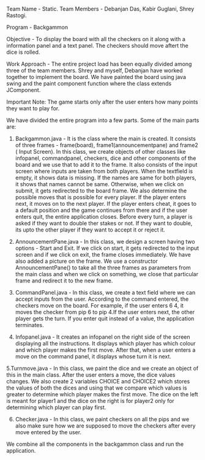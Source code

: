 Team Name - Static.
Team Members - Debanjan Das, Kabir Guglani, Shrey Rastogi.

Program - Backgammon 

Objective -  To display the board with all the checkers on it along with a information panel and a text panel. The checkers should move aftert the dice is rolled. 

Work Approach - The entire project load has been equally divided among three of the team members. Shrey and myself, Debanjan have worked together to implement the board. We have painted the board using java swing and the paint component function where the class extends JComponent.

Important Note: The game starts only after the user enters how many points they want to play for.

We have divided the entire program into a few parts. Some of the main parts are:

1. Backgammon.java -  It is the class where the main is created. It consists of three frames - frame(board), frame1(announcementpane) and frame2 ( Input Screen). In this class, we create objects of other classes like infopanel, commandpanel, checkers, dice and other components of the board and we use that to add it to the frame. It also consists of the input screen where inputs are taken from both players. When the textfield is empty, it shows data is missing. If the names are same for both players, it shows that names cannot be same. Otherwise, when we click on submit, it gets redirected to the board frame. We also determine the possible moves that is possible for every player. If the player enters next, it moves on to the next player. If the player enters cheat, it goes to a default position and the game continues from there and if the user enters quit, the entire application closes. Before every turn, a player is asked if they want to double ther stakes or not. If they want to double, its upto the other player if they want to accept it or reject it.  

2. AnnouncementPane.java  - In this class, we design a screen having two options -  Start and Exit. If we click on start, it gets redirected to the input screen and if we click on exit, the frame closes immediately. We have also added a picture on the frame. We use a constructor AnnouncementPane() to take all the three frames as parameters from the main class and when we click on something, we close that particular frame and redirect it to the new frame.

3. CommandPanel.java - In this class, we create a text field where we can accept inputs from the user. According to the command entered, the checkers move on the board. For example, if the user enters 6 4, it moves the checker from pip 6 to pip 4.If the user enters next, the other player gets the turn. If you enter quit instead of a value, the application terminates. 

4. Infopanel.java - It creates an infopanel on the right side of the screen displaying all the instructions. It displays which player has which colour and which player makes the first move. After that, when a user enters a move on the command panel, it displays whose turn it is next. 

5.Turnmove.java -  In this class, we paint the dice and we create an object of this in the main class. After the user enters a move, the dice values changes. We also create 2 variables CHOICE and CHOICE2 which stores the values of both the dices and using that we compare which values is greater to determine which player makes the first move. The dice on the left is meant for player1 and the dice on the right is for player2 only for determining which player can play first. 

6. Checker.java - In this class, we paint checkers on all the pips and we also make sure how we are supposed to move the checkers after every move entered by the user. 

We combine all the components in the backgammon class and run the application. 


